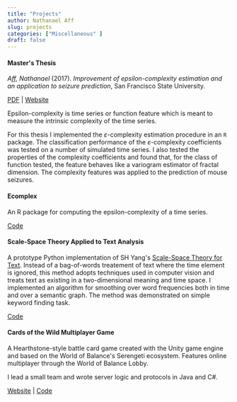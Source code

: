 ```yaml
---
title: "Projects"
author: Nathanael Aff
slug: projects
categories: ["Miscellaneous" ]
draft: false
---
```


<h4> Master's Thesis </h4>

*Aff, Nathanael* (2017). _Improvement of epsilon-complexity estimation and an application to seizure prediction_, San Francisco State University.

 [PDF](https://github.com/nateaff/eeg-complex/blob/master/docs/thesis/thesis.pdf)
|  [Website](https://nateaff.github.io/eeg-complex/complexity-coefficients.html)

Epsilon-complexity is time series or function feature which is meant to measure the intrinsic complexity of the time series. 

For this thesis I implemented the $\varepsilon$-complexity estimation procedure in an `R` package. The classification performance of the $\varepsilon$-complexity coefficients was tested on a number of simulated time series. I also tested the properties of the complexity coefficients and found that, for the class of function tested, the feature behaves like a variogram estimator of fractal dimension. The complexity features was applied to the prediction of mouse seizures.  

<h4> Ecomplex </h4>

An R package for computing the epsilon-complexity of a time series. 

[Code](https://github.com/nateaff/ecomplex)


<h4> Scale-Space Theory Applied to Text Analysis </h4>

A prototype Python implementation of SH Yang's [Scale-Space Theory for Text](https://arxiv.org/abs/1212.2145). Instead of a bag-of-words treatement of text where the time element is ignored, this method adopts techniques used in computer vision and treats text as existing in a two-dimensional meaning and time space. I implemented an algorithm for smoothing over word frequencies both in time and over a semantic graph. The method was demonstrated on simple keyword finding task.

[Code](https://github.com/nateaff/scale-space-text)


<h4> Cards of the Wild Multiplayer Game </h4>

A Hearthstone-style battle card game created with the Unity game engine and based on the World of Balance's Serengeti ecosystem. Features online multiplayer through the World of Balance Lobby.

I lead a small team and wrote server logic and protocols in Java and C#.

[Website](http://smurf.sfsu.edu/~wob/?lipi=urn%3Ali%3Apage%3Ad_flagship3_profile_view_base%3BSzFZhqLuSpWT6sVqoL%2Fzog%3D%3D)  |  [Code](https://github.com/nateaff/cards_of_the_wild)


